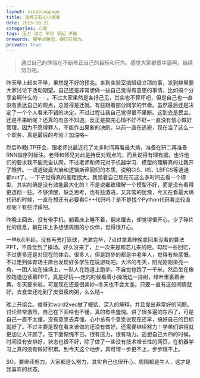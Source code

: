 ```yaml
---
layout: sinablogpage
title: 这两天有点小感受
date: 2015-10-21
categories: 心情 
tags: 压力 动力 平和 早起 平衡
onewords: 要早点睡觉，要好好努力。
private: true
---
```

> 通过自己的体验在不断修正自己的目标和行为。感觉大家都很牛逼啊，继续努力吧。

昨天早上起来不早，果然是不好的预兆。来到实验室搞班级立项的事，发到群里要大家讨论下活动期望。自己还是非常想做一些自己觉得有意思的事情，比如搞个分享会啊什么的  - - 。不过大家果然是各抒己见，其实也不算坏吧，但是自己也一直没有表达自己的观点，总觉得是迁就，有些跟着部分同学的节奏。虽然最后还是决定了一个个人看来不错的决定，不过过程让我自己觉得很不果断。这到底是民主，还是不果断呢？还真的有些不知道。反正是搞完心情不好不好~一直没有信心做好管理，因为不愿得罪人，不能作出果断的决断。以前一直在逃避，现在当了这么一个职务，真是最后的考验？加油咯~

然后昨晚LTP开会，跟老师说最近花了太多时间再看最大熵，准备在研二再准备RNN做序列标注。老师和师兄对此是持反对观点的，而且说得有理有据。也许他们的要求我不能完全认同，不过老师和师兄对于机器学习、模型的理解真的让我开了眼界。一语道破最大熵和逻辑斯谛回归的本质，说明GIS、IIS、LBFGS等通通都out了。一下子觉得真的差距很大。我觉着自己现在花这么多时间去看一个模型，其实的确是没有效能最大化的！不是说细致理解一个模型不好，而是没有看得更透彻一些。不够清醒，缺乏思考，也有些激进。又非常的犹豫，今天在看最大熵代码的时候，一直在想还有必要看C++代码吗？是不是找个Python代码看比较直观呢？有些浮躁吧。

昨晚上回去，没有带手机。躺着床上睡不着，翻来覆去，却觉得很开心。少了碎片化的信息，躺在床上多想想周围的小伙伴，觉得很开心。

一早6点半起，没有再去打篮球，洗漱完毕，7点过拿着昨晚拿回来没看的算法PPT，不自觉到了操场。好久没来了，上一次来是和芯儿来的吧。勾起一些回忆，不过更多还是对现在的体会。很多人，但是跑步的都是中老年人，觉得有些感慨。不过走到体育场主席台发现好多学生在玩游戏吧。大冷的冬天，阳光刚刚染亮一角，一团人站在操场上，一队人在跑道上跑步。不自觉也跑了一千米，然后坐在橡胶跑道边读着PPT，真是好玩~~走的时候看着小操场边一排树，绿叶里裹着金黄。冬天要来啦，可是现在还是很美妙~冬天也不会太差。只要一直有这般闲情就好。去食堂还吃到了皮蛋瘦肉粥，么么哒~

晚上开组会。俊哥对word2vec做了概括、深入的解释，并且提出非常好的问题。讨论异常激烈，自己在下面啥也不懂，真的有些羞愧。讲了很多遍的东西了，可是自己一直不太懂，没有意愿去弄懂。心中总有个意愿说现在还早，搞好自己的目标就好了。不过主要是现在看来该做的还没有做好。还需要继续努力！学弟们讲得就更加让人汗颜了。在下面惭愧不已。很有压力，很有动力。遥想自己大四的时候，时间没有安排好，状态也很不好，除了做了一些没有技术增长性的网页，在机器学习上真的没有做好积累。到今天这个地步，真可谓一步更不上，步步跟不上。

SO，要继续努力。大家都这么努力，其实自己也很开心。周围都是牛人，这才是我喜欢的状态。





